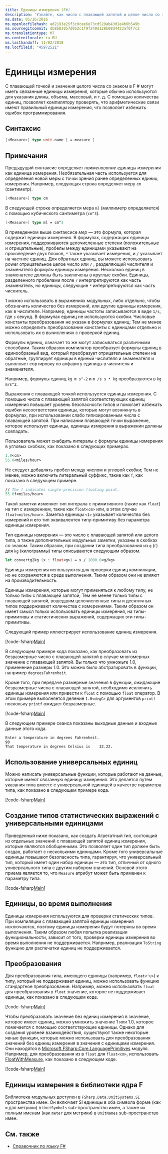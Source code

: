```yaml
---
title: Единицы измерения (F#)
description: 'Узнайте, как число с плавающей запятой и целое число со знаком значений в F # могут иметь связанные единицы измерения, которые обычно используются для указания длины, тома и запоминающих устройств.'
ms.date: 05/16/2016
ms.openlocfilehash: ad2193e25f3c0cee6e73cd529ab43d1e4b6b549b
ms.sourcegitcommit: db8b83057d052c1f9f249d128b08d4423af0f7c2
ms.translationtype: MT
ms.contentlocale: ru-RU
ms.lasthandoff: 11/02/2018
ms.locfileid: "45972521"
---
```

# <a name="units-of-measure"></a>Единицы измерения

С плавающей точкой и значения целого числа со знаком в F # могут иметь связанные единицы измерения, которые обычно используются для указания длины, объема, массовый, и т. д. С помощью количества единиц, позволяет компилятору проверять, что арифметические связи имеют правильный единицы измерения, что позволяет избежать ошибок программирования.

## <a name="syntax"></a>Синтаксис

```fsharp
[<Measure>] type unit-name [ = measure ]
```

## <a name="remarks"></a>Примечания

Предыдущий синтаксис определяет *наименование единицы измерения* как единица измерения. Необязательная часть используется для определения новой меры с точки зрения ранее определенных единиц измерения. Например, следующая строка определяет меру `cm` (сантиметр).

```fsharp
[<Measure>] type cm
```

В следующей строке определяется мера `ml` (миллиметр определяется) с помощью кубического сантиметра (`cm^3`).

```fsharp
[<Measure>] type ml = cm^3
```

В приведенном выше синтаксисе *мер* — это формула, которая содержит единицы измерения. В формулах, содержащих единицы измерения, поддерживаются целочисленные степени (положительные и отрицательные), пробелы между единицами указывают на произведение двух блоков, `*` также указывает измерения, и `/` указывает на частное единиц. Для обратных единиц, вы можете использовать power отрицательное целое число или `/` , разделяющий числителя и знаменателя формулы единицы измерения. Несколько единиц в знаменателе должны быть заключены в круглые скобки. Единицы, разделенного пробелами после `/` интерпретируются как часть знаменатель, но единицы, следующие `*` интерпретируются как часть числитель.

1 можно использовать в выражениях модульных, либо отдельно, чтобы обозначить количество без измерений, или другие единицы измерения, как в числителе. Например, единицы частоты записываются в виде `1/s`, где `s` секунд. В формулах единиц не используются скобки. Числовые константы преобразования не указан в формулах единиц; Тем не менее можно определить преобразование константы с единицами отдельно и использовать их в вычислениях с проверкой единиц.

Формулы единиц, означает то же могут записываться различными способами. Таким образом компилятор преобразует формулы единиц в единообразный вид, который преобразует отрицательные степени на обратные, группирует единицы в единый числителя и знаменателя и выполняет сортировку по алфавиту единицы в числителя и знаменателя.

Например, формулы единиц `kg m s^-2` и `m /s s * kg` преобразуются в `kg m/s^2`.

Выражения с плавающей точкой используется единицы измерения. С помощью числа с плавающей запятой соответствующих единиц измерения повышает уровень безопасности типов и помогает избежать ошибки несоответствия единицы, которые могут возникнуть в формулах, при использовании слабо типизированным числа с плавающей запятой. При написании плавающей точки выражение, которое использует единицы, единицы измерения в выражении должны совпадать.

Пользователь может снабдить литералы с формулы единицы измерения в угловых скобках, как показано в следующих примерах.

```fsharp
1.0<cm>
55.0<miles/hour>
```

Не следует добавлять пробел между числом и угловой скобки; Тем не менее, можно включить литеральный суффикс, такие как `f`, как показано в следующем примере.

```fsharp
// The f indicates single-precision floating point.
55.0f<miles/hour>
```

Такой заметки изменяет тип литерала с примитивного (такие как `float`) на тип с измерением, такие как `float<cm>` или, в этом случае `float<miles/hour>`. Заметка единицы `<1>` указывает количество без измерений и его тип эквивалентен типу-примитиву без параметра единицы измерения.

Тип единицы измерения — это число с плавающей запятой или целого типа, а также дополнительных модульных заметки, указаны в скобках со знаком. Таким образом, при создании типа преобразования из `g` (г) для `kg` (килограммы) типы описываются следующим образом.

```fsharp
let convertg2kg (x : float<g>) = x / 1000.0<g/kg>
```

Единицы измерения используются для проверки единиц компиляции, но не сохраняются в среде выполнения. Таким образом они не влияют на производительность.

Единицы измерения, которые могут применяться к любому типу, не только типы с плавающей запятой; Тем не менее только типы с плавающей запятой, вошедшим целочисленные типы и десятичных типов поддерживают количества с измерениями. Таким образом он имеет смысл только использовать единицы измерения, на типы-примитивы и статистических выражений, содержащих эти типы-примитивы.

Следующий пример иллюстрирует использование единиц измерения.

[!code-fsharp[Main](../../../samples/snippets/fsharp/lang-ref-2/snippet6901.fs)]

В следующем примере кода показано, как преобразовать из безразмерные число с плавающей запятой в случае многомерных значение с плавающей запятой. Вы только что умножьте 1.0, применение размеры 1.0. Это можно было абстрагировать в функции, например `degreesFahrenheit`.

Кроме того, при передаче размерные значения в функции, ожидающие безразмерные числа с плавающей запятой, необходимо исключить единицы измерения или привести к `float` с помощью `float` оператор. В этом примере выполняется деление `1.0<degC>` для аргументов `printf` поскольку `printf` ожидает безразмерные.

[!code-fsharp[Main](../../../samples/snippets/fsharp/lang-ref-2/snippet6902.fs)]

В следующем примере сеанса показаны выходные данные и входные данные этого кода.

```
Enter a temperature in degrees Fahrenheit.
90
That temperature in degrees Celsius is    32.22.
```

## <a name="using-generic-units"></a>Использование универсальных единиц

Можно написать универсальные функции, которые работают на данные, которые имеют связанную единицу измерения. Это делается путем указания типа вместе с универсальной единицей в качестве параметра типа, как показано в следующем примере кода.

[!code-fsharp[Main](../../../samples/snippets/fsharp/lang-ref-2/snippet6903.fs)]

## <a name="creating-aggregate-types-with-generic-units"></a>Создание типов статистических выражений с универсальными единицами

Приведенный ниже показано, как создать Агрегатный тип, состоящий из отдельных значений с плавающей запятой единиц измерения, которые являются обобщенными. Это позволяет один тип должен быть создан, работает с несколькими единицами. Кроме того универсальные единицы повышают безопасность типа, гарантируя, что универсальный тип, который имеет один набор единицы — это тип, отличный от одного универсального типа с другим набором значений. Основой этого приема является то, что `Measure` атрибут может быть применен к параметру типа.

[!code-fsharp[Main](../../../samples/snippets/fsharp/lang-ref-2/snippet6904.fs)]

## <a name="units-at-runtime"></a>Единицы, во время выполнения

Единицы измерения используются для проверки статических типов. При компиляции с плавающей запятой единицы измерения исключаются, поэтому единицы измерения будут потеряны во время выполнения. Таким образом любая попытка реализации функциональности, зависит от того, проверки единицы измерения во время выполнения не поддерживается. Например, реализация `ToString` функцию для распечатки единиц не поддерживается.

## <a name="conversions"></a>Преобразования

Для преобразования типа, имеющего единицы (например, `float<'u>`) к типу, который не поддерживает единиц, можно использовать функцию стандартное преобразование. Например, можно использовать `float` для преобразования в `float` значение, которое не поддерживает единицы, как показано в следующем коде.

[!code-fsharp[Main](../../../samples/snippets/fsharp/lang-ref-2/snippet6905.fs)]

Чтобы преобразовать значение без единиц измерения в значение, которое имеет единиц, можно умножить значение 1 или 1.0, которое помечается с помощью соответствующие единицы. Однако для создания уровней взаимодействия, существуют также некоторые явные функции, которые можно использовать для преобразования значений без единиц измерения в значения с единицами измерения. Они находятся в [Microsoft.FSharp.Core.LanguagePrimitives](https://msdn.microsoft.com/library/69d08ac5-5d51-4c20-bf1e-850fd312ece3) модуля. Например, для преобразования из в `float` для `float<cm>`, использовать [FloatWithMeasure](https://msdn.microsoft.com/library/69520bc7-d67b-46b8-9004-7cac9646b8d9), как показано в следующем коде.

[!code-fsharp[Main](../../../samples/snippets/fsharp/lang-ref-2/snippet6906.fs)]

## <a name="units-of-measure-in-the-f-core-library"></a>Единицы измерения в библиотеки ядра F #

Библиотека модульных доступен в `FSharp.Data.UnitSystems.SI` пространства имен. Он включает SI единицы в оба символа форме (как `m` для метрики) в `UnitSymbols` sub-пространство имен, а также их полным именам (как `meter` для метрики) в `UnitNames` sub-пространство имен.

## <a name="see-also"></a>См. также

- [Справочник по языку F#](index.md)

